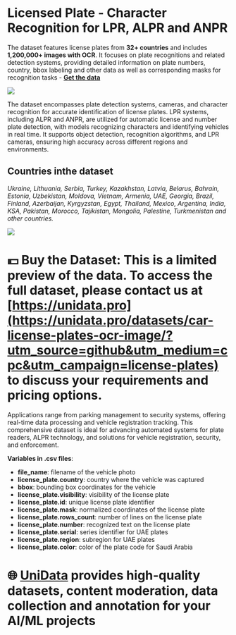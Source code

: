 # Licensed Plate - Character Recognition for LPR, ALPR and ANPR

The dataset features license plates from **32+ countries** and includes **1,200,000+ images with OCR**. It focuses on plate recognitions and related detection systems, providing detailed information on plate numbers, country, bbox labeling and other data as well as corresponding masks for recognition tasks - **[Get the data](https://unidata.pro/datasets/car-license-plates-ocr-image/?utm_source=github&utm_medium=cpc&utm_campaign=license-plates)**

![](https://www.googleapis.com/download/storage/v1/b/kaggle-user-content/o/inbox%2F22059654%2F40ac2244af1a25663454889e12e6e75a%2FFrame%20129.png?generation=1726156668935646&alt=media)

The dataset encompasses plate detection systems, cameras, and character recognition for accurate identification of license plates. LPR systems, including ALPR and ANPR, are utilized for automatic license and number plate detection, with models recognizing characters and identifying vehicles in real time. It supports object detection, recognition algorithms, and LPR cameras, ensuring high accuracy across different regions and environments.

## Countries inthe dataset
*Ukraine, Lithuania, Serbia, Turkey, Kazakhstan, Latvia, Belarus, Bahrain, Estonia, Uzbekistan, Moldova, Vietnam, Armenia, UAE, Georgia, Brazil, Finland, Azerbaijan, Kyrgyzstan, Egypt, Thailand, Mexico, Argentina, India, KSA, Pakistan, Morocco, Tajikistan, Mongolia, Palestine, Turkmenistan and other countries.*

![](https://www.googleapis.com/download/storage/v1/b/kaggle-user-content/o/inbox%2F22059654%2F698d1436d67cbe64ee2a9e4e8bbabdaf%2FFrame%20128.png?generation=1726156074455311&alt=media)
# 💵 Buy the Dataset: This is a limited preview of the data. To access the full dataset, please contact us at [https://unidata.pro](https://unidata.pro/datasets/car-license-plates-ocr-image/?utm_source=github&utm_medium=cpc&utm_campaign=license-plates) to discuss your requirements and pricing options.

Applications range from parking management to security systems, offering real-time data processing and vehicle registration tracking. This comprehensive dataset is ideal for advancing automated systems for plate readers, ALPR technology, and solutions for vehicle registration, security, and enforcement.

**Variables in .csv files**:

- **file_name**: filename of the vehicle photo
- **license_plate.country**: country where the vehicle was captured
- **bbox**: bounding box coordinates for the vehicle
- **license_plate.visibility**: visibility of the license plate
- **license_plate.id**: unique license plate identifier
- **license_plate.mask**: normalized coordinates of the license plate
- **license_plate.rows_count**: number of lines on the license plate
- **license_plate.number**: recognized text on the license plate
- **license_plate.serial**: series identifier for UAE plates
- **license_plate.region**: subregion for UAE plates
- **license_plate.color**: color of the plate code for Saudi Arabia

# 🌐 [UniData](https://unidata.pro/datasets/car-license-plates-ocr-image/?utm_source=github&utm_medium=cpc&utm_campaign=license-plates) provides high-quality datasets, content moderation, data collection and annotation for your AI/ML projects 
